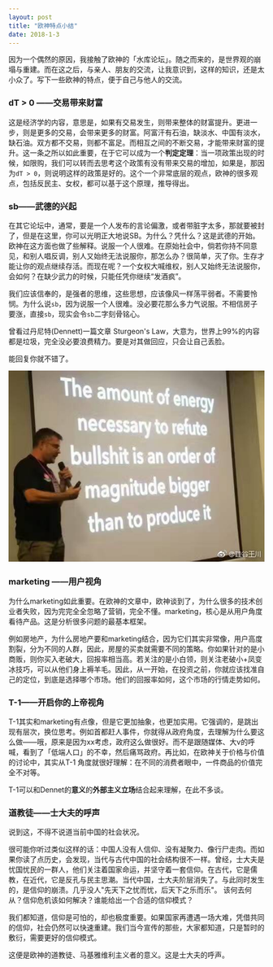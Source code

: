 ```yaml
---
layout: post
title: "欧神特点小结"
date: 2018-1-3
---
```

因为一个偶然的原因，我接触了欧神的「水库论坛」。随之而来的，是世界观的崩塌与重建。而在这之后，与亲人、朋友的交流，让我意识到，这样的知识，还是太小众了。写下一些欧神的特点，便于自己与他人的交流。

### dT > 0 ——交易带来财富

这是经济学的内容，意思是，如果有交易发生，则带来整体的财富提升。更进一步，则是更多的交易，会带来更多的财富。阿富汗有石油，缺淡水、中国有淡水，缺石油。双方都不交易，则都不富足。而相互之间的不断交易，才能带来财富的提升。这一条之所以如此重要，在于它可以成为一个**判定定理**：当一项政策出现的时候，如限购，我们可以转而去思考这个政策有没有带来交易的增加，如果是，那因为`dT > 0`，则说明这样的政策是好的。这个一个非常底层的观点，欧神的很多观点，包括反民主、女权，都可以基于这个原理，推导得出。

### sb——武德的兴起
在其它论坛中，通常，要是一个人发布的言论偏激，或者带脏字太多，那就要被封了，但是在这里，你可以光明正大地说SB。为什么？凭什么？这是武德的开始。欧神在这方面也做了些解释。说服一个人很难。在原始社会中，倘若你持不同意见，和别人唱反调，别人又始终无法说服你，那怎么办？很简单，灭了你。生存才能让你的观点继续存活。而现在呢？一个女权大喊维权，别人又始终无法说服你，会如何？在缺少武力的时候，只能任凭你继续“发酒疯”。

我们应该信奉的，是强者的思维，这些思想，应该像风一样荡平弱者。不需要怜悯。为什么说`sb`，因为说服一个人很难。没必要花那么多力气说服。不相信房子要涨，直接`sb`，现实会令`sb`二字刻骨铭心。

曾看过丹尼特(Dennett)一篇文章 Sturgeon's Law，大意为，世界上99%的内容都是垃圾，完全没必要浪费精力。要是对其做回应，只会让自己丢脸。

能回复你就不错了。

![](https://github.com/terrificjhony/image_store/blob/master/bullshit.jpg?raw=true)

###  marketing ——用户视角
为什么marketing如此重要。在欧神的文章中，欧神谈到了，为什么很多的技术创业者失败，因为完完全全忽略了营销，完全不懂。marketing，核心是从用户角度看待产品。这是分析很多问题的最基本框架。

例如房地产，为什么房地产要和marketing结合，因为它们其实非常像，用户高度割裂，分为不同的人群，因此，房屋的买卖就需要不同的策略。你如果针对的是小商贩，则你买入老破大，回报率相当高。若关注的是小白领，则关注老破小+凤变冰技巧，可以从他们身上褥羊毛。因此，从一开始，在投资之前，你就应该找准自己的定位，到底是选择哪个市场。他们的回报率如何，这个市场的行情走势如何。

###  T-1——开启你的上帝视角
T-1其实和marketing有点像，但是它更加抽象，也更加实用。它强调的，是跳出现有层次，换位思考。例如首都赶人事件，你就得从政府角度，去理解为什么要这么做——哦，原来是因为xx考虑，政府这么做很好。而不是跟随媒体、大v的呼喊，看到了「低端人口」的不幸，然后痛骂政府。再比如，在欧神关于价格与价值的讨论中，其实从T-1 角度就很好理解：在不同的消费者眼中，一件商品的价值完全不对等。

T-1可以和Dennet的**意义**的**外部主义立场**结合起来理解，在此不多谈。

### 道教徒——士大夫的呼声
说到这，不得不说道当前中国的社会状况。

很可能你听过类似这样的话：中国人没有人信仰、没有凝聚力、像行尸走肉。而如果你读了点历史，会发现，当代与古代中国的社会结构很不一样。曾经，士大夫是忧国忧民的一群人，他们关注着国家命运，并坚守着一套信仰。在古代，它是儒教，在近代，它是反孔与民主思潮。当代中国，士大夫阶层消失了。与此同时发生的，是信仰的崩溃。几乎没人"先天下之忧而忧，后天下之乐而乐"。 该何去何从？信仰危机该如何解决？谁能给出一个合适的信仰模式？

我们都知道，信仰是可怕的，却也极度重要。如果国家再遭遇一场大难，凭借共同的信仰，社会仍然可以快速重建。我们当今宣传的那些，大家都知道，只是暂时的敷衍，需要更好的信仰模式。

这便是欧神的道教徒、马基雅维利主义者的意义。这是士大夫的呼声。